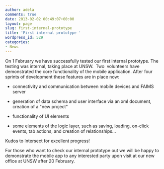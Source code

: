 ```yaml
---
author: adela
comments: true
date: 2013-02-02 00:49:07+00:00
layout: page
slug: first-internal-prototype
title: 'First internal prototype '
wordpress_id: 529
categories:
- News
---
```


On 1 February we have successfully tested our first internal prototype. The testing was internal, taking place at UNSW.  Two  volunteers have demonstrated the core functionality of the mobile application. After four sprints of development these features are in place now:

- connectivity and communication between mobile devices and FAIMS server

- generation of data schema and user interface via an xml document, creation of a "new project"

- functionality of UI elements

- some elements of the logic layer, such as saving, loading, on-click events, tab actions, and creation of relationships...

Kudos to Intersect for excellent progress!

For those who want to check our internal prototype out we will be happy to demonstrate the mobile app to any interested party upon visit at our new office at UNSW after 20 February.
